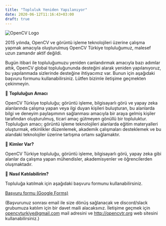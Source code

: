 ```yaml
---
title: "Topluluk Yeniden Yapılanıyor"
date: 2020-06-12T11:16:43+03:00
draft: true
---
```


![OpenCV Logo](https://opencvtr.org/img/opencv-logo-small.png)

2015 yılında, OpenCV ve görüntü işleme teknolojileri üzerine çalışma yapmak amacıyla oluşturulmuş OpenCV Türkiye topluluğumuz, malesef uzun zamandır aktif değildi.

Bugün itibari ile topluluğumuzu yeniden canlandırmak amacıyla bazı adımlar attık, OpenCV global topluluğununda desteğini alarak yeniden yapılanıyoruz, bu yapılanmada sizlerinde desteğine ihtiyacımız var. Bunun için aşağıdaki başvuru formunu kullanabilirsiniz. Lütfen bizimle iletişime geçmekten çekinmeyin.

🥳 **Topluluğun Amacı**

OpenCV Türkiye topluluğu; görüntü işleme, bilgisayarlı görü ve yapay zeka alanlarında çalışma yapan veya ilgi duyan kişileri buluşturan, bu alanlarda bilgi ve deneyim paylaşımının sağlanması amacıyla bir araya gelmiş kişiler tarafından oluşturulmuş, ticari amaç gütmeyen gönüllü bir topluluktur. Topluluğun amacı; görüntü işleme teknolojileri alanlarda eğitim materyalleri oluşturmak, etkinlikler düzenlemek, akademik çalışmaları desteklemek ve bu alandaki teknolojiler üzerine tartışma ortamı sağlamaktır.

🧠 **Kimler Var?**

OpenCV Türkiye topluluğu, görüntü işleme, bilgisayarlı görü, yapay zeka gibi alanlar da çalışma yapan mühendisler, akademisyenler ve öğrencilerden oluşmaktadır.

🔨 **Nasıl Katılabilirim?**

Topluluğa katılmak için aşağıdaki başvuru formunu kullanabilirsiniz.

[Başvuru formu (Google Forms)](https://forms.gle/oPagwY1sca62GrKc6)

(Başvurunuz sonrası email ile size dönüş sağlanacak ve discord/slack grubumuza katılım için bir davet maili alacaksınız. İletişime geçmek için opencvturkiye@gmail.com mail adresini ve http://opencvtr.org web sitesini kullanabilirsiniz.)